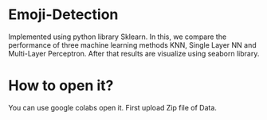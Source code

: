 # Emoji-Detection
Implemented using python library Sklearn. In this, we compare the performance of three machine learning methods KNN, Single Layer NN and Multi-Layer Perceptron. After that results are visualize using seaborn library.

# How to open it?
You can use google colabs open it. First upload Zip file of Data.
